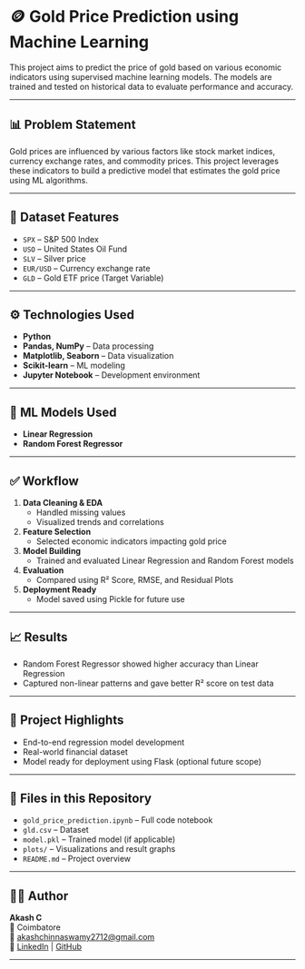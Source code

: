 # 🪙 Gold Price Prediction using Machine Learning

This project aims to predict the price of gold based on various economic indicators using supervised machine learning models. The models are trained and tested on historical data to evaluate performance and accuracy.

---

## 📊 Problem Statement

Gold prices are influenced by various factors like stock market indices, currency exchange rates, and commodity prices. This project leverages these indicators to build a predictive model that estimates the gold price using ML algorithms.

---

## 📂 Dataset Features

- `SPX` – S&P 500 Index  
- `USO` – United States Oil Fund  
- `SLV` – Silver price  
- `EUR/USD` – Currency exchange rate  
- `GLD` – Gold ETF price (Target Variable)

---

## ⚙️ Technologies Used

- **Python**
- **Pandas, NumPy** – Data processing  
- **Matplotlib, Seaborn** – Data visualization  
- **Scikit-learn** – ML modeling  
- **Jupyter Notebook** – Development environment

---

## 🧠 ML Models Used

- **Linear Regression**
- **Random Forest Regressor**

---

## ✅ Workflow

1. **Data Cleaning & EDA**
   - Handled missing values
   - Visualized trends and correlations
2. **Feature Selection**
   - Selected economic indicators impacting gold price
3. **Model Building**
   - Trained and evaluated Linear Regression and Random Forest models
4. **Evaluation**
   - Compared using R² Score, RMSE, and Residual Plots
5. **Deployment Ready**
   - Model saved using Pickle for future use

---

## 📈 Results

- Random Forest Regressor showed higher accuracy than Linear Regression
- Captured non-linear patterns and gave better R² score on test data

---

## 📌 Project Highlights

- End-to-end regression model development
- Real-world financial dataset
- Model ready for deployment using Flask (optional future scope)

---

## 📁 Files in this Repository

- `gold_price_prediction.ipynb` – Full code notebook  
- `gld.csv` – Dataset  
- `model.pkl` – Trained model (if applicable)  
- `plots/` – Visualizations and result graphs  
- `README.md` – Project overview

---

## 🙋‍♂️ Author

**Akash C**  
📍 Coimbatore  
📧 akashchinnaswamy2712@gmail.com  
🔗 [LinkedIn](https://www.linkedin.com/in/akash-c-) | [GitHub](https://github.com/Akashchinnaswamy2712)

---

